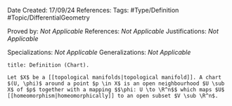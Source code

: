 <div class="topSpace"></div>

Date Created: 17/09/24
References: 
Tags: #Type/Definition #Topic/DifferentialGeometry

Proved by: <i>Not Applicable</i>
References: <i>Not Applicable</i>
Justifications: <i>Not Applicable</i>

Specializations: <i>Not Applicable</i>
Generalizations: <i>Not Applicable</i>

``` ad-Definition
title: Definition (Chart).

Let $X$ be a [[topological manifolds|topological manifold]]. A chart $(U, \phi)$ around a point $p \in X$ is an open neighbourhood $U \sub X$ of $p$ together with a mapping $$\phi: U \to \R^n$$ which maps $U$ [[homeomorphism|homeomorphically]] to an open subset $V \sub \R^n$.

```


